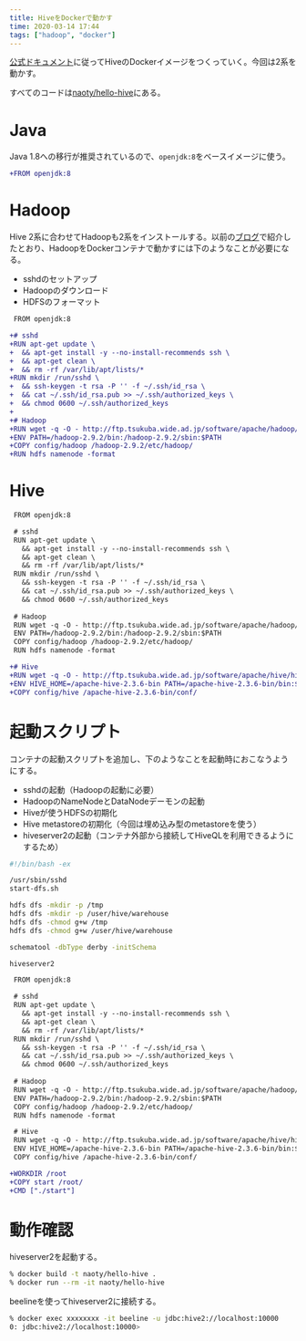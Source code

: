 ```yaml
---
title: HiveをDockerで動かす
time: 2020-03-14 17:44
tags: ["hadoop", "docker"]
---
```


[公式ドキュメント](https://cwiki.apache.org/confluence/display/Hive/GettingStarted)に従ってHiveのDockerイメージをつくっていく。今回は2系を動かす。

すべてのコードは[naoty/hello-hive](https://github.com/naoty/hello-hive)にある。

# Java
Java 1.8への移行が推奨されているので、`openjdk:8`をベースイメージに使う。

```diff
+FROM openjdk:8
```

# Hadoop
Hive 2系に合わせてHadoopも2系をインストールする。以前の[ブログ](/posts/103.html)で紹介したとおり、HadoopをDockerコンテナで動かすには下のようなことが必要になる。

* sshdのセットアップ
* Hadoopのダウンロード
* HDFSのフォーマット

```diff
 FROM openjdk:8

+# sshd
+RUN apt-get update \
+  && apt-get install -y --no-install-recommends ssh \
+  && apt-get clean \
+  && rm -rf /var/lib/apt/lists/*
+RUN mkdir /run/sshd \
+  && ssh-keygen -t rsa -P '' -f ~/.ssh/id_rsa \
+  && cat ~/.ssh/id_rsa.pub >> ~/.ssh/authorized_keys \
+  && chmod 0600 ~/.ssh/authorized_keys
+
+# Hadoop
+RUN wget -q -O - http://ftp.tsukuba.wide.ad.jp/software/apache/hadoop/common/hadoop-2.9.2/hadoop-2.9.2.tar.gz | tar zxf -
+ENV PATH=/hadoop-2.9.2/bin:/hadoop-2.9.2/sbin:$PATH
+COPY config/hadoop /hadoop-2.9.2/etc/hadoop/
+RUN hdfs namenode -format
```

# Hive

```diff
 FROM openjdk:8

 # sshd
 RUN apt-get update \
   && apt-get install -y --no-install-recommends ssh \
   && apt-get clean \
   && rm -rf /var/lib/apt/lists/*
 RUN mkdir /run/sshd \
   && ssh-keygen -t rsa -P '' -f ~/.ssh/id_rsa \
   && cat ~/.ssh/id_rsa.pub >> ~/.ssh/authorized_keys \
   && chmod 0600 ~/.ssh/authorized_keys
 
 # Hadoop
 RUN wget -q -O - http://ftp.tsukuba.wide.ad.jp/software/apache/hadoop/common/hadoop-2.9.2/hadoop-2.9.2.tar.gz | tar zxf -
 ENV PATH=/hadoop-2.9.2/bin:/hadoop-2.9.2/sbin:$PATH
 COPY config/hadoop /hadoop-2.9.2/etc/hadoop/
 RUN hdfs namenode -format

+# Hive
+RUN wget -q -O - http://ftp.tsukuba.wide.ad.jp/software/apache/hive/hive-2.3.6/apache-hive-2.3.6-bin.tar.gz | tar zxf -
+ENV HIVE_HOME=/apache-hive-2.3.6-bin PATH=/apache-hive-2.3.6-bin/bin:$PATH
+COPY config/hive /apache-hive-2.3.6-bin/conf/
```

# 起動スクリプト
コンテナの起動スクリプトを追加し、下のようなことを起動時におこなうようにする。

* sshdの起動（Hadoopの起動に必要）
* HadoopのNameNodeとDataNodeデーモンの起動
* Hiveが使うHDFSの初期化
* Hive metastoreの初期化（今回は埋め込み型のmetastoreを使う）
* hiveserver2の起動（コンテナ外部から接続してHiveQLを利用できるようにするため）

```bash
#!/bin/bash -ex

/usr/sbin/sshd
start-dfs.sh

hdfs dfs -mkdir -p /tmp
hdfs dfs -mkdir -p /user/hive/warehouse
hdfs dfs -chmod g+w /tmp
hdfs dfs -chmod g+w /user/hive/warehouse

schematool -dbType derby -initSchema

hiveserver2
```

```diff
 FROM openjdk:8

 # sshd
 RUN apt-get update \
   && apt-get install -y --no-install-recommends ssh \
   && apt-get clean \
   && rm -rf /var/lib/apt/lists/*
 RUN mkdir /run/sshd \
   && ssh-keygen -t rsa -P '' -f ~/.ssh/id_rsa \
   && cat ~/.ssh/id_rsa.pub >> ~/.ssh/authorized_keys \
   && chmod 0600 ~/.ssh/authorized_keys
 
 # Hadoop
 RUN wget -q -O - http://ftp.tsukuba.wide.ad.jp/software/apache/hadoop/common/hadoop-2.9.2/hadoop-2.9.2.tar.gz | tar zxf -
 ENV PATH=/hadoop-2.9.2/bin:/hadoop-2.9.2/sbin:$PATH
 COPY config/hadoop /hadoop-2.9.2/etc/hadoop/
 RUN hdfs namenode -format

 # Hive
 RUN wget -q -O - http://ftp.tsukuba.wide.ad.jp/software/apache/hive/hive-2.3.6/apache-hive-2.3.6-bin.tar.gz | tar zxf -
 ENV HIVE_HOME=/apache-hive-2.3.6-bin PATH=/apache-hive-2.3.6-bin/bin:$PATH
 COPY config/hive /apache-hive-2.3.6-bin/conf/

+WORKDIR /root
+COPY start /root/
+CMD ["./start"]
```

# 動作確認
hiveserver2を起動する。

```bash
% docker build -t naoty/hello-hive .
% docker run --rm -it naoty/hello-hive
```

beelineを使ってhiveserver2に接続する。

```bash
% docker exec xxxxxxxx -it beeline -u jdbc:hive2://localhost:10000
0: jdbc:hive2://localhost:10000> 
```
